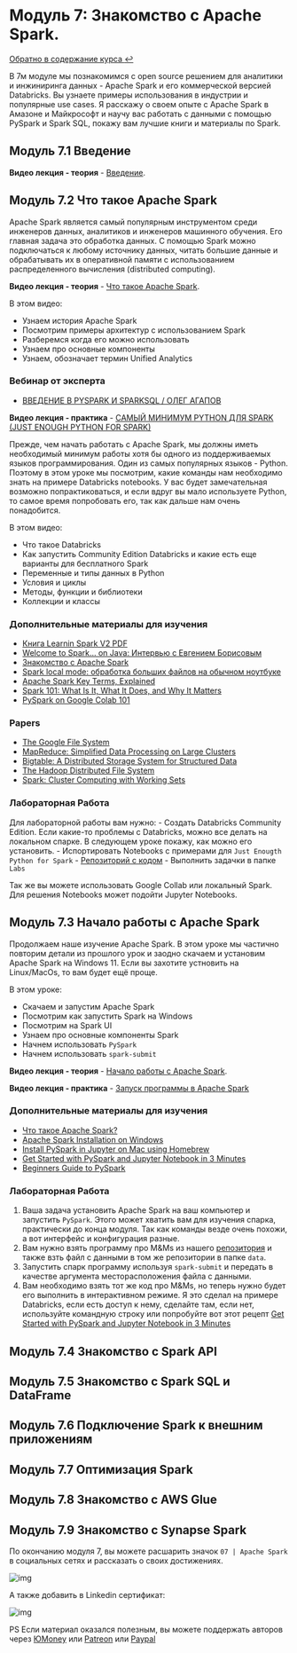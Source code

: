 # Модуль 7: Знакомство с Apache Spark.

[Обратно в содержание курса :leftwards_arrow_with_hook:](https://github.com/Data-Learn/data-engineering/blob/master/DE%20-%20101%20Guide.md) 

В 7м модуле мы познакомимся с open source решением  для аналитики и инжиниринга данных - Apache Spark и его коммерческой версией Databricks. Вы узнаете примеры использования в индустрии и популярные use cases. Я расскажу о своем опыте с Apache Spark в Амазоне и Майкрософт и научу вас работать с данными с помощью PySpark и Spark SQL, покажу вам лучшие книги и материалы по Spark. 

## Модуль 7.1 Введение

**Видео лекция - теория** - [Введение](https://youtu.be/3qhcMVsVc5A). 

## Модуль 7.2 Что такое Apache Spark

Apache Spark является самый популярным инструментом среди инженеров данных, аналитиков и инженеров машинного обучения. Его главная задача это обработка данных. С помощью Spark можно подключаться к любому источнику данных, читать большие данные и обрабатывать их в оперативной памяти с использованием распределенного вычисления (distributed computing). 

**Видео лекция - теория** - [Что такое Apache Spark](https://youtu.be/Tl9YzC-dQLI). 

В этом видео:
- Узнаем история Apache Spark
- Посмотрим примеры архитектур с использованием Spark
- Разберемся когда его можно использовать
- Узнаем про основные компоненты
- Узнаем, обозначает термин Unified Analytics

### Вебинар от эксперта
- [ВВЕДЕНИЕ В PYSPARK И SPARKSQL / ОЛЕГ АГАПОВ](https://youtu.be/OfS5o8vz-O8)

**Видео лекция - практика** - [САМЫЙ МИНИМУМ PYTHON ДЛЯ SPARK (JUST ENOUGH PYTHON FOR SPARK)](https://youtu.be/ylaby_czbSI)


Прежде, чем начать работать с Apache Spark, мы должны иметь необходимый минимум работы хотя бы одного из поддерживаемых языков программирования. Один из самых популярных языков - Python. Поэтому в этом уроке мы посмотрим, какие команды нам необходимо знать на примере Databricks notebooks. У вас будет замечательная возможно попрактиковаться, и если вдруг вы мало используете Python, то самое время попробовать его, так как дальше нам очень понадобится.

В этом видео:
- Что такое Databricks
- Как запустить Community Edition Databricks и какие есть еще варианты для бесплатного Spark
- Переменные и типы данных в Python
- Условия и циклы
- Методы, функции и библиотеки
- Коллекции и классы

### Дополнительные материалы для изучения
- [Книга Learnin Spark V2 PDF](https://github.com/Data-Learn/data-engineering/blob/master/DE-101%20Modules/Module07/LearningSpark2.0.pdf)
- [Welcome to Spark… on Java: Интервью с Евгением Борисовым](https://habr.com/ru/company/jugru/blog/311146/)
- [Знакомство с Apache Spark](https://habr.com/ru/company/piter/blog/276675/)
- [Spark local mode: обработка больших файлов на обычном ноутбуке](https://habr.com/ru/post/274705/)
- [Apache Spark Key Terms, Explained](https://databricks.com/blog/2016/06/22/apache-spark-key-terms-explained.html)
- [Spark 101: What Is It, What It Does, and Why It Matters](https://developer.hpe.com/blog/spark-101-what-is-it-what-it-does-and-why-it-matters/)
- [PySpark on Google Colab 101](https://towardsdatascience.com/pyspark-on-google-colab-101-d31830b238be)

### Papers 
- [The Google File System](http://static.googleusercontent.com/media/research.google.com/en//archive/gfs-sosp2003.pdf)
- [MapReduce: Simplified Data Processing on Large Clusters](http://static.googleusercontent.com/media/research.google.com/en//archive/mapreduce-osdi04.pdf)
- [Bigtable: A Distributed Storage System for Structured Data](http://static.googleusercontent.com/media/research.google.com/en//archive/bigtable-osdi06.pdf)
- [The Hadoop Distributed File System](https://storageconference.us/2010/Papers/MSST/Shvachko.pdf)
- [Spark: Cluster Computing with Working Sets](https://www.usenix.org/legacy/event/hotcloud10/tech/full_papers/Zaharia.pdf)

### Лабораторная Работа
Для лабораторной работы вам нужно:
	- Создать Databricks Community Edition. Если какие-то проблемы с Databricks, можно все делать на локальном спарке. В следующем уроке покажу, как можно его установить.
    - Испортировать Notebooks с примерами для `Just Enougth Python for Spark` - [Репозиторий с кодом](https://github.com/Data-Learn/data-engineering/tree/master/DE-101%20Modules/Module07/DE%20-%20101%20Lab%207.1)
    - Выполнить задачки в папке `Labs`

Так же вы можете использовать Google Collab или локальный Spark. Для решения Notebooks может подойти Jupyter Notebooks.

## Модуль 7.3 Начало работы с Apache Spark

Продолжаем наше изучение Apache Spark. В этом уроке мы частично повторим детали из прошлого урок и заодно скачаем и установим Apache Spark на Windows 11. Если вы захотите устновить на Linux/MacOs, то вам будет ещё проще.

В этом уроке:

- Скачаем и запустим Apache Spark
- Посмотрим как запустить Spark на Windows
- Посмотрим на Spark UI
- Узнаем про основные компоненты Spark
- Начнем использовать `PySpark`
- Начнем использовать `spark-submit`

**Видео лекция - теория** - [Начало работы с Apache Spark](https://youtu.be/FiaZnMMOV-A). 

**Видео лекция - практика** - [Запуск программы в Apache Spark](https://youtu.be/FiaZnMMOV-A?t=1944)

### Дополнительные материалы для изучения

- [Что такое Apache Spark?](https://learn.microsoft.com/ru-ru/dotnet/spark/what-is-spark)
- [Apache Spark Installation on Windows](https://sparkbyexamples.com/spark/apache-spark-installation-on-windows/)
- [Install PySpark in Jupyter on Mac using Homebrew](https://sparkbyexamples.com/pyspark/install-pyspark-in-jupyter-on-mac-using-homebrew/)
- [Get Started with PySpark and Jupyter Notebook in 3 Minutes](https://sparkbyexamples.com/spark/install-apache-spark-on-mac/)
- [Beginners Guide to PySpark](https://towardsdatascience.com/beginners-guide-to-pyspark-bbe3b553b79f#:~:text=Beginners%20Guide%20to%20PySpark%201%20Setting%20Environment%20in,Values%20...%208%20Querying%20Data%20...%20More%20items)

### Лабораторная Работа

1. Ваша задача установить Apache Spark на ваш компьютер и запустить `PySpark`. Этого может хватить вам для изучения спарка, практически до конца модуля. Так как команды везде очень похожи, а вот интерфейс и конфигурация разные. 
2. Вам нужно взять программу про M&Ms из нашего [репозитория](https://github.com/Data-Learn/data-engineering/blob/master/DE-101%20Modules/Module07/DE%20-%20101%20Lab%207.2/mnmcount.py) и также взть файл с данными в том же репозитории в папке `data`.
3. Запустить спарк программу используя `spark-submit` и передать в качестве аргумента месторасположения файла с данными.
4. Вам необходимо взять тот же код про M&Ms, но теперь нужно будет его выполнить в интерактивном режиме. Я это сделал на примере Databricks, если есть доступ к нему, сделайте там, если нет, используйте командную строку или попробуйте вот этот рецепт [Get Started with PySpark and Jupyter Notebook in 3 Minutes](https://medium.com/sicara/get-started-pyspark-jupyter-guide-tutorial-ae2fe84f594f#:~:text=There%20are%20two%20ways%20to%20get%20PySpark%20available,Jupyter%20Notebook%20and%20load%20PySpark%20using%20findSpark%20package)
## Модуль 7.4 Знакомство с Spark API

## Модуль 7.5 Знакомство с Spark SQL и DataFrame

## Модуль 7.6 Подключение Spark к внешним приложениям

## Модуль 7.7 Оптимизация Spark

## Модуль 7.8 Знакомство с AWS Glue

## Модуль 7.9 Знакомство с Synapse Spark




По окончанию модуля 7, вы можете расшарить значок `07 | Apache Spark` в социальных сетях и рассказать о своих достижениях. 

![img]()

А также добавить в Linkedin сертификат:

![img]()

PS Если материал оказался полезным, вы можете поддержать авторов через 
[ЮMoney](https://yoomoney.ru/to/4100116864248269) или [Patreon](https://www.patreon.com/dmitryanoshin) или [Paypal](https://paypal.me/dmitryanoshin)
